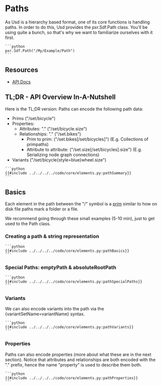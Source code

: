 # Paths
As Usd is a hierarchy based format, one of its core functions is handling paths.
In order to do this, Usd provides the pxr.Sdf.Path class. You'll be using quite a bunch, so that's why we want to familiarize ourselves with it first.

~~~admonish info title=""
```python
pxr.Sdf.Path("/My/Example/Path")
```
~~~

## Resources
- [API Docs](https://openusd.org/release/api/class_sdf_path.html#sec_SdfPath_Overview)

## TL;DR - API Overview In-A-Nutshell
Here is the TL;DR version:
Paths can encode the following path data:
- Prims ("/set/bicycle")
- Properties:
    - Attributes: "." ("/set/bicycle.size")
    - Relationships: "." ("/set.bikes")
        - Prim to prim: ("/set.bikes[/set/bicycles]") (E.g. Collections of primpaths)
        - Attribute to attribute: ("/set.size[/set/bicycles].size") (E.g. Serializing node graph connections)
- Variants ("/set/bicycle{style=blue}wheel.size")

~~~admonish info title=""
```python
{{#include ../../../../code/core/elements.py:pathSummary}}
```
~~~

## Basics
Each element in the path between the "/" symbol is a [prim](https://openusd.org/release/glossary.html#usdglossary-prim) similar to how on disk file paths mark a folder or a file.

We recommend going through these small examples (5-10 min), just to get used to the Path class.

### Creating a path & string representation

~~~admonish info title=""
```python
{{#include ../../../../code/core/elements.py:pathBasics}}
```
~~~

### Special Paths: emptyPath & absoluteRootPath

~~~admonish info title=""
```python
{{#include ../../../../code/core/elements.py:pathSpecialPaths}}
```
~~~

### Variants
We can also encode variants into the path via the {variantSetName=variantName} syntax.

~~~admonish info title=""
```python
{{#include ../../../../code/core/elements.py:pathVariants}}
```
~~~

### Properties
Paths can also encode properties (more about what these are in the next section).
Notice that attributes and relationships are both encoded with the "." prefix, hence the name "property" is used to describe them both.

~~~admonish info title=""
```python
{{#include ../../../../code/core/elements.py:pathProperties}}
```
~~~

